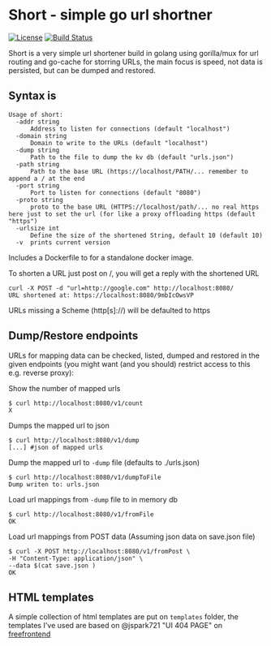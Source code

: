 # Short - simple go url shortner

[![License](https://img.shields.io/badge/license-MIT-green.svg)](https://git.thebarrens.nu/wolvie/short/blob/master/LICENSE)
[![Build Status](https://git.thebarrens.nu/wolvie/short/badges/master/build.svg)](https://git.thebarrens.nu/wolvie/short/)

Short is a very simple url shortener build in golang using gorilla/mux for url routing and go-cache for storring URLs, the main focus is speed, not data is persisted, but can be dumped and restored.

## Syntax is

```shell
Usage of short:
  -addr string
      Address to listen for connections (default "localhost")
  -domain string
      Domain to write to the URLs (default "localhost")
  -dump string
      Path to the file to dump the kv db (default "urls.json")
  -path string
      Path to the base URL (https://localhost/PATH/... remember to append a / at the end
  -port string
      Port to listen for connections (default "8080")
  -proto string
      proto to the base URL (HTTPS://localhost/path/... no real https here just to set the url (for like a proxy offloading https (default "https")
  -urlsize int
      Define the size of the shortened String, default 10 (default 10)
  -v  prints current version
```

Includes a Dockerfile to for a standalone docker image.

To shorten a URL just post on /, you will get a reply with the shortened URL

```shell
curl -X POST -d "url=http://google.com" http://localhost:8080/
URL shortened at: https://localhost:8080/9mbIcOwsVP
```

URLs missing a Scheme (http[s]://) will be defaulted to https

## Dump/Restore endpoints

URLs for mapping data can be checked, listed, dumped and restored in the given endpoints (you might want (and you should) restrict access to this e.g. reverse proxy):

Show the number of mapped urls

```shell
$ curl http://localhost:8080/v1/count
X
```

Dumps the mapped url to json

```shell
$ curl http://localhost:8080/v1/dump
[...] #json of mapped urls
```

Dump the mapped url to `-dump` file (defaults to ./urls.json)

```shel
$ curl http://localhost:8080/v1/dumpToFile
Dump writen to: urls.json
```

Load url mappings from `-dump` file to in memory db

```shell
$ curl http://localhost:8080/v1/fromFile
OK
```

Load url mappings from POST data (Assuming json data on save.json file)

```shell
$ curl -X POST http://localhost:8080/v1/fromPost \
-H "Content-Type: application/json" \
--data $(cat save.json )
OK
```

## HTML templates

A simple collection of html templates are put on `templates` folder, the templates I've used are based on @jspark721 "UI 404 PAGE" on [freefrontend](https://codepen.io/juliepark/pen/erOoeZ)
